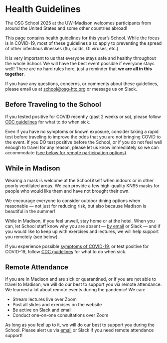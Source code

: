 # Health Guidelines

The OSG School 2025 at the UW–Madison
welcomes participants from around the United States
and some other countries abroad!

This page contains health guidelines for this year’s School.
While the focus is in COVID-19,
most of these guidelines also apply to preventing the spread of other infectious illnesses
(flu, colds, GI viruses, etc.).

It is very important to us that everyone stays safe and healthy throughout the whole School.
We will have the best event possible if everyone stays well!
There are no hard rules here,
just a reminder that **we are all in this together**.

If you have any questions, concerns, or comments about these guidelines,
please email us at [school@osg-htc.org](mailto:school@osg-htc.org) or message us on Slack.

## Before Traveling to the School

If you tested positive for COVID recently (past 2 weeks or so),
please follow [CDC guidelines](https://www.cdc.gov/respiratory-viruses/prevention/precautions-when-sick.html)
for what to do when sick.

Even if you have no symptoms or known exposure,
consider taking a rapid test before traveling
to improve the odds that you are not bringing COVID to the event.
If you DO test positive before the School,
or if you do not feel well enough to travel for any reason,
please let us know immediately so we can accommodate ([see below for remote participation options](#remote-attendance)). 

## While in Madison

Wearing a mask is welcome at the School itself when indoors or in other poorly ventilated areas.
We can provide a few high-quality KN95 masks for people who would like them and have not brought their own.

We encourage everyone to consider outdoor dining options when reasonable&nbsp;&mdash;
not just for reducing risk, but also because Madison is beautiful in the summer! 

While in Madison, if you feel unwell, stay home or at the hotel.
When you can, let School staff know why you are absent&nbsp;&mdash;
[by email](mailto:school@osg-htc.org) or Slack&nbsp;&mdash;
and if you would like to keep up with exercises and lectures,
we will help support you remotely (see below). 

If you experience possible
[symptoms of COVID-19](https://www.cdc.gov/covid/signs-symptoms/),
or test positive for COVID-19,
follow [CDC guidelines](https://www.cdc.gov/respiratory-viruses/prevention/precautions-when-sick.html)
for what to do when sick.

## Remote Attendance

If you are in Madison and are sick or quarantined, or if you are not able to travel to Madison,
we will do our best to support you via remote attendance.
We learned a lot about remote events during the pandemic!
We can:

*   Stream lectures live over Zoom
*   Post all slides and exercises on the website
*   Be active on Slack and email
*   Conduct one-on-one consultations over Zoom

As long as you feel up to it, we will do our best to support you during the School. Please alert us via [email](mailto:school@osg-htc.org) or Slack if you need remote attendance support!
